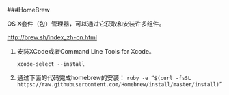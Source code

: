 ###HomeBrew

OS X套件（包）管理器，可以通过它获取和安装许多组件。

http://brew.sh/index_zh-cn.html

1. 安装XCode或者Command Line Tools for Xcode。

   `xcode-select --install`

2. 通过下面的代码完成homebrew的安装：
`ruby -e “$(curl -fsSL https://raw.githubusercontent.com/Homebrew/install/master/install)”`





